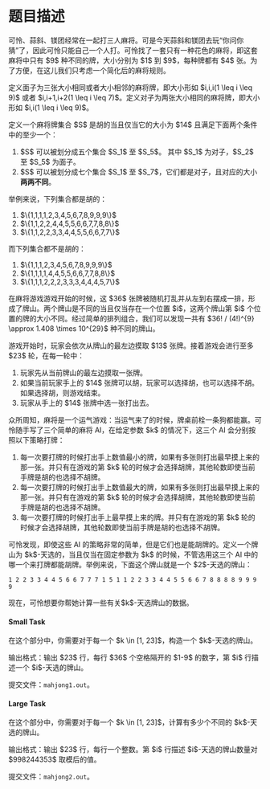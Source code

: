 # 题目描述

<p>可怜、蒜斜、镁团经常在一起打三人麻将。可是今天蒜斜和镁团去玩“你问你猜”了，因此可怜只能自己一个人打。可怜找了一套只有一种花色的麻将，即这套麻将中只有 $9$ 种不同的牌，大小分别为 $1$ 到 $9$，每种牌都有 $4$ 张。为了方便，在这儿我们只考虑一个简化后的麻将规则。</p>
<p>定义面子为三张大小相同或者大小相邻的麻将牌，即大小形如 $i,i,i(1 \leq i \leq 9)$ 或者 $i,i+1,i+2(1 \leq i \leq 7)$。定义对子为两张大小相同的麻将牌，即大小形如 $i,i(1 \leq i \leq 9)$。</p>
<p>定义一个麻将牌集合 $S$ 是胡的当且仅当它的大小为 $14$ 且满足下面两个条件中的至少一个：</p>
<ol><li>$S$ 可以被划分成五个集合 $S_1$ 至 $S_5$。 其中 $S_1$ 为对子，$S_2$ 至 $S_5$ 为面子。</li>
<li>$S$ 可以被划分成七个集合 $S_1$ 至 $S_7$，它们都是对子，且对应的大小 <strong>两两不同</strong>。</li>
</ol><p>举例来说，下列集合都是胡的：</p>
<ol><li>$\{1,1,1,1,2,3,4,5,6,7,8,9,9,9\}$</li>
<li>$\{1,1,2,2,4,4,5,5,6,6,7,7,8,8\}$</li>
<li>$\{1,1,2,2,3,3,4,4,5,5,6,6,7,7\}$</li>
</ol><p>而下列集合都不是胡的：</p>
<ol><li>$\{1,1,1,2,3,4,5,6,7,8,9,9,9\}$</li>
<li>$\{1,1,1,1,4,4,5,5,6,6,7,7,8,8\}$</li>
<li>$\{1,1,1,2,2,2,3,3,3,4,4,4,5,7\}$</li>
</ol><p>在麻将游戏游戏开始的时候，这 $36$ 张牌被随机打乱并从左到右摆成一排，形成了牌山。两个牌山是不同的当且仅当存在一个位置 $i$，这两个牌山第 $i$ 个位置的牌的大小不同。经过简单的排列组合，我们可以发现一共有 $36! / (4!)^{9} \approx 1.408 \times 10^{29}$ 种不同的牌山。</p>
<p>游戏开始时，玩家会依次从牌山的最左边摸取 $13$ 张牌。接着游戏会进行至多 $23$ 轮，在每一轮中：</p>
<ol><li>玩家先从当前牌山的最左边摸取一张牌。</li>
<li>如果当前玩家手上的 $14$ 张牌可以胡，玩家可以选择胡，也可以选择不胡。如果选择胡，则游戏结束。</li>
<li>玩家从手上的 $14$ 张牌中选一张打出去。</li>
</ol><p>众所周知，麻将是一个运气游戏：当运气来了的时候，牌桌前栓一条狗都能赢。可怜随手写了三个简单的麻将 AI，在给定参数 $k$ 的情况下，这三个 AI 会分别按照以下策略打牌：</p>
<ol><li>每一次要打牌的时候打出手上数值最小的牌，如果有多张则打出最早摸上来的那一张。并只有在游戏的第 $k$ 轮的时候才会选择胡牌，其他轮数即使当前手牌是胡的也选择不胡牌。</li>
<li>每一次要打牌的时候打出手上数值最大的牌，如果有多张则打出最早摸上来的那一张。并只有在游戏的第 $k$ 轮的时候才会选择胡牌，其他轮数即使当前手牌是胡的也选择不胡牌。</li>
<li>每一次要打牌的时候打出手上最早摸上来的牌。并只有在游戏的第 $k$ 轮的时候才会选择胡牌，其他轮数即使当前手牌是胡的也选择不胡牌。</li>
</ol><p>可怜发现，即使这些 AI 的策略非常的简单，但是它们也是能胡牌的。定义一个牌山为 $k$-天选的，当且仅当在固定参数为 $k$ 的时候，不管选用这三个 AI 中的哪一个来打牌都能胡牌。举例来说，下面这个牌山就是一个 $2$-天选的牌山：</p>
<pre><code>1 2 2 3 3 4 4 5 6 6 7 7 7 1 5 1 1 2 2 3 3 4 4 5 5 6 6 7 8 8 8 8 9 9 9 9</code></pre>
<p>现在，可怜想要你帮她计算一些有关$k$-天选牌山的数据。</p>
<h4>Small Task</h4>
<p>在这个部分中，你需要对于每一个 $k \in [1, 23]$，构造一个 $k$-天选的牌山。</p>
<p>输出格式：输出 $23$ 行，每行 $36$ 个空格隔开的 $1-9$ 的数字，第 $i$ 行描述一个 $i$-天选的牌山。</p>
<p>提交文件：<code>mahjong1.out</code>。</p>
<h4>Large Task</h4>
<p>在这个部分中，你需要对于每一个 $k \in [1, 23]$，计算有多少个不同的 $k$-天选的牌山。</p>
<p>输出格式：输出 $23$ 行，每行一个整数。第 $i$ 行描述 $i$-天选的牌山数量对 $998244353$ 取模后的值。</p>
<p>提交文件：<code>mahjong2.out</code>。</p>
